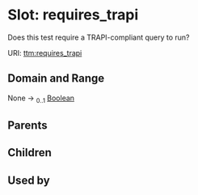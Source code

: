 
# Slot: requires_trapi


Does this test require a TRAPI-compliant query to run?

URI: [ttm:requires_trapi](https://w3id.org/TranslatorSRI/TranslatorTestingModel/requires_trapi)


## Domain and Range

None &#8594;  <sub>0..1</sub> [Boolean](types/Boolean.md)

## Parents


## Children


## Used by

